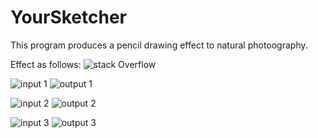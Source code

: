 # YourSketcher
This program produces a pencil drawing effect to natural photoography.

Effect as follows:
![stack Overflow](https://github.com/WeilanTao/YourSketcher/blob/main/resource/sample.PNG)

![input 1](https://github.com/WeilanTao/YourSketcher/blob/main/resource/sample.PNG)
![output 1](https://github.com/WeilanTao/YourSketcher/blob/main/resource/sample_output.PNG)


![input 2](https://github.com/WeilanTao/YourSketcher/blob/main/resource/xjj.png)
![output 2](https://github.com/WeilanTao/YourSketcher/blob/main/resource/xjj_output.PNG)

![input 3](https://github.com/WeilanTao/YourSketcher/blob/main/resource/xjj.png)
![output 3](https://github.com/WeilanTao/YourSketcher/blob/main/resource/xjj_output.PNG)
